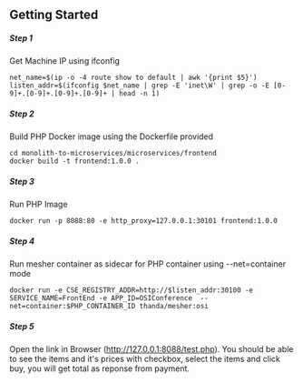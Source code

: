 ## Getting Started


##### Step 1
Get Machine IP using ifconfig
```
net_name=$(ip -o -4 route show to default | awk '{print $5}')
listen_addr=$(ifconfig $net_name | grep -E 'inet\W' | grep -o -E [0-9]+.[0-9]+.[0-9]+.[0-9]+ | head -n 1)
```


##### Step 2
Build PHP Docker image using the Dockerfile provided
```
cd monolith-to-microservices/microservices/frontend
docker build -t frontend:1.0.0 .
````

##### Step 3
Run PHP Image

```
docker run -p 8088:80 -e http_proxy=127.0.0.1:30101 frontend:1.0.0
```

##### Step 4
Run mesher container as sidecar for PHP container using --net=container mode

```
docker run -e CSE_REGISTRY_ADDR=http://$listen_addr:30100 -e SERVICE_NAME=FrontEnd -e APP_ID=OSIConference  --net=container:$PHP_CONTAINER_ID thanda/mesher:osi
```

##### Step 5
Open the link in Browser (http://127.0.0.1:8088/test.php).  You should be able to see the items and it's prices with checkbox, select the items and click buy, you will get total as reponse from payment.
